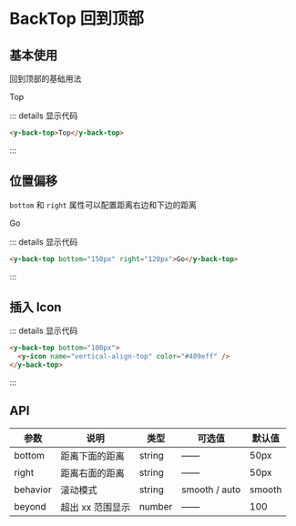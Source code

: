 # BackTop 回到顶部

## 基本使用

回到顶部的基础用法

<y-back-top>Top</y-back-top>

::: details 显示代码

```html
<y-back-top>Top</y-back-top>
```

:::

## 位置偏移

`bottom` 和 `right` 属性可以配置距离右边和下边的距离

<y-back-top bottom="150px" right="120px">Go</y-back-top>

::: details 显示代码

```html
<y-back-top bottom="150px" right="120px">Go</y-back-top>
```

:::

## 插入 Icon

<y-back-top bottom="100px">
  <y-icon name="vertical-align-top" color="#409eff" />
</y-back-top>

::: details 显示代码

```html
<y-back-top bottom="100px">
  <y-icon name="vertical-align-top" color="#409eff" />
</y-back-top>
```

:::

## API

| 参数     | 说明             | 类型   | 可选值        | 默认值 |
| -------- | ---------------- | ------ | ------------- | ------ |
| bottom   | 距离下面的距离   | string | ——            | 50px   |
| right    | 距离右面的距离   | string | ——            | 50px   |
| behavior | 滚动模式         | string | smooth / auto | smooth |
| beyond   | 超出 xx 范围显示 | number | ——            | 100    |
